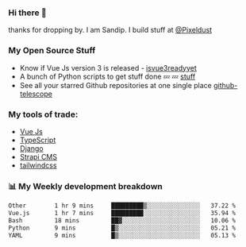 ### Hi there 👋

thanks for dropping by.
I am Sandip. I build stuff at [@Pixeldust](github.com/pixeldust-in/)

###  **My Open Source Stuff**

 - Know if Vue Js version 3 is released -  [isvue3readyyet](https://github.com/sandiprb/isvue3readyyet)
 - A bunch of Python scripts to get stuff done 💤 💤 [stuff](https://github.com/sandiprb/stuff)
 - See all your starred Github repositories at one single place [github-telescope](https://github.com/sandiprb/github-telescope)



###  **My tools of trade:**
 - [Vue Js](https://github.com/vuejs/vue/)
 - [TypeScript](https://github.com/microsoft/TypeScript)
 - [Django](github.com/django/django)
 - [Strapi CMS](github.com/strapi/strapi)
 - [tailwindcss](https://github.com/tailwindlabs/tailwindcss)


###  📊 **My Weekly development breakdown**
<!--START_SECTION:waka-->

```txt
Other        1 hr 9 mins     █████████▒░░░░░░░░░░░░░░░   37.22 %
Vue.js       1 hr 7 mins     █████████░░░░░░░░░░░░░░░░   35.94 %
Bash         18 mins         ██▓░░░░░░░░░░░░░░░░░░░░░░   10.06 %
Python       9 mins          █▒░░░░░░░░░░░░░░░░░░░░░░░   05.21 %
YAML         9 mins          █▒░░░░░░░░░░░░░░░░░░░░░░░   05.13 %
```

<!--END_SECTION:waka-->
